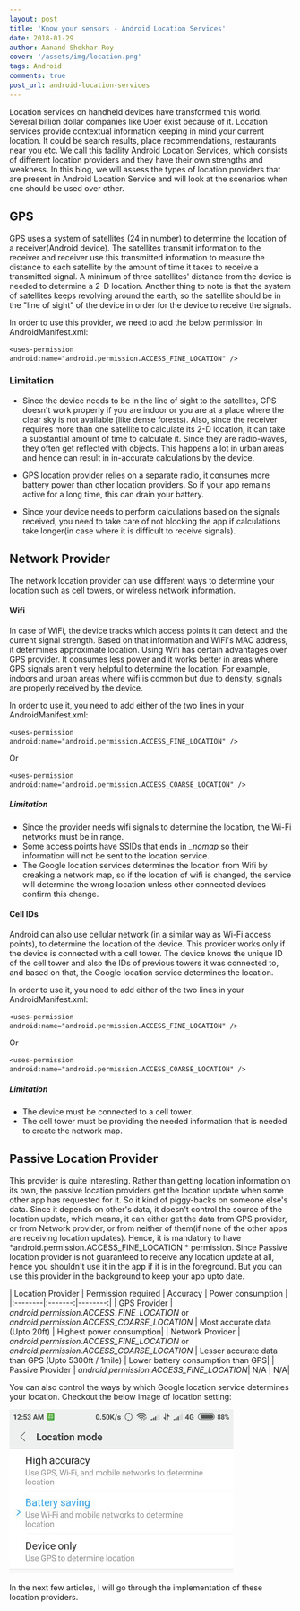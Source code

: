 ```yaml
---
layout: post
title: 'Know your sensors - Android Location Services'
date: 2018-01-29
author: Aanand Shekhar Roy
cover: '/assets/img/location.png'
tags: Android
comments: true
post_url: android-location-services
---
```

Location services on handheld devices have transformed this world. Several billion dollar companies like Uber exist because of it. Location services provide contextual information keeping in mind your current location. It could be search results, place recommendations, restaurants near you etc.
We call this facility Android Location Services, which consists of different location providers and they have their own strengths and weakness. In this blog, we will assess the types of location providers that are present in Android Location Service and will look at the scenarios when one should be used over other.
## GPS
GPS uses a system of satellites (24 in number) to determine the location of a receiver(Android device). The satellites transmit information to the receiver and receiver use this transmitted information to measure the distance to each satellite by the amount of time it takes to receive a transmitted signal. A minimum of three satellites' distance from the device is needed to determine a 2-D location. Another thing to note is that the system of satellites keeps revolving around the earth, so the satellite should be in the "line of sight" of the device in order for the device to receive the signals.

In order to use this provider, we need to add the below permission in AndroidManifest.xml:
```
<uses-permission android:name="android.permission.ACCESS_FINE_LOCATION" />
```

### Limitation
* Since the device needs to be in the line of sight to the satellites, GPS doesn't work properly if you are indoor or you are at a place where the clear sky is not available (like dense forests).
Also, since the receiver requires more than one satellite to calculate its 2-D location, it can take a  substantial amount of time to calculate it.
Since they are radio-waves, they often get reflected with objects. This happens a lot in urban areas and hence can result in in-accurate calculations by the device.

* GPS location provider relies on a separate radio, it consumes more battery power than other location providers. So if your app remains active for a long time, this can drain your battery.
* Since your device needs to perform calculations based on the signals received, you need to take care of not blocking the app if calculations take longer(in case where it is difficult to receive signals).


## Network Provider
The network location provider can use different ways to determine your location such as cell towers, or wireless network information.
#### Wifi
In case of WiFi, the device tracks which access points it can detect and the current signal strength. Based on that information and WiFi's MAC address, it determines approximate location.
Using Wifi has certain advantages over GPS provider. It consumes less power and it works better in areas where GPS signals aren't very helpful to determine the location. For example, indoors and urban areas where wifi is common but due to density, signals are properly received by the device.

In order to use it, you need to add either of the two lines in your AndroidManifest.xml:
```
<uses-permission android:name="android.permission.ACCESS_FINE_LOCATION" />
```
Or
```
<uses-permission android:name="android.permission.ACCESS_COARSE_LOCATION" />
```
##### Limitation
* Since the provider needs wifi signals to determine the location, the Wi-Fi networks must be in range.
* Some access points have SSIDs that ends in *_nomap* so their information will not be sent to the location service.
* The Google location services determines the location from Wifi by creaking a network map, so if the location of wifi is changed, the service will determine the wrong location unless other connected devices confirm this change.

#### Cell IDs
Android can also use cellular network (in a similar way as Wi-Fi access points), to determine the location of the device.
This provider works only if the device is connected with a cell tower. The device knows the unique ID of the cell tower and also the IDs of previous towers it was connected to, and based on that,  the Google location service determines the location.

In order to use it, you need to add either of the two lines in your AndroidManifest.xml:
```
<uses-permission android:name="android.permission.ACCESS_FINE_LOCATION" />
```
Or
```
<uses-permission android:name="android.permission.ACCESS_COARSE_LOCATION" />
```
##### Limitation
* The device must be connected to a cell tower.
* The cell tower must be providing the needed information that is needed to create the network map.

## Passive Location Provider
This provider is quite interesting. Rather than getting location information on its own, the passive location providers get the location update when some other app has requested for it. So it kind of piggy-backs on someone else's data. Since it depends on other's data, it doesn't control the source of the location update, which means, it can either get the data from GPS provider, or from Network provider, or from neither of them(if none of the other apps are receiving location updates). Hence, it is mandatory to have *android.permission.ACCESS_FINE_LOCATION * permission.
Since Passive location provider is not guaranteed to receive any location update at all, hence you shouldn't use it in the app if it is in the foreground. But you can use this provider in the background to keep your app upto date.

| Location Provider | Permission required | Accuracy | Power consumption |
|:--------|:-------:|--------:|
| GPS Provider | *android.permission.ACCESS_FINE_LOCATION* or *android.permission.ACCESS_COARSE_LOCATION*   | Most accurate data (Upto 20ft)   | Highest power consumption|
| Network Provider   | *android.permission.ACCESS_FINE_LOCATION* or *android.permission.ACCESS_COARSE_LOCATION*  | Lesser accurate data than GPS (Upto 5300ft / 1mile)   | Lower battery consumption than GPS|
| Passive Provider   | *android.permission.ACCESS_FINE_LOCATION*| N/A   | N/A|

You can also control the ways by which Google location service determines your location. Checkout the below image of location setting:  

![Location Settings](/assets/img/sensor_settings.jpeg)

In the next few articles, I will go through the implementation of these location providers.
